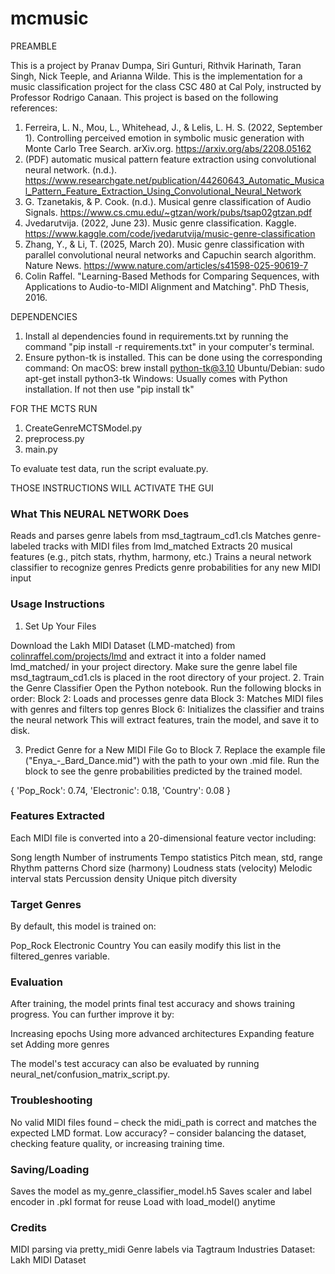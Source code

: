 # mcmusic

PREAMBLE

This is a project by Pranav Dumpa, Siri Gunturi, Rithvik Harinath, Taran Singh, Nick Teeple, and Arianna Wilde. This is the implementation for a music classification project for the class CSC 480 at Cal Poly, instructed by Professor Rodrigo Canaan. This project is based on the following references:
1. Ferreira, L. N., Mou, L., Whitehead, J., & Lelis, L. H. S. (2022, September 1). Controlling perceived emotion in symbolic music generation with Monte Carlo Tree Search. arXiv.org. https://arxiv.org/abs/2208.05162
2. (PDF) automatic musical pattern feature extraction using convolutional neural network. (n.d.). https://www.researchgate.net/publication/44260643_Automatic_Musical_Pattern_Feature_Extraction_Using_Convolutional_Neural_Network 
3. G. Tzanetakis, & P. Cook. (n.d.). Musical genre classification of Audio Signals. https://www.cs.cmu.edu/~gtzan/work/pubs/tsap02gtzan.pdf 
4. Jvedarutvija. (2022, June 23). Music genre classification. Kaggle. https://www.kaggle.com/code/jvedarutvija/music-genre-classification 
5.   Zhang, Y., & Li, T. (2025, March 20). Music genre classification with parallel convolutional neural networks and Capuchin search algorithm. Nature News. https://www.nature.com/articles/s41598-025-90619-7  
6. Colin Raffel. "Learning-Based Methods for Comparing Sequences, with Applications to Audio-to-MIDI Alignment and Matching". PhD Thesis, 2016.

DEPENDENCIES
1. Install al dependencies found in requirements.txt by running the command "pip install -r requirements.txt" in your computer's terminal.
2. Ensure python-tk is installed. This can be done using the corresponding command:
    On macOS: brew install python-tk@3.10
    Ubuntu/Debian: sudo apt-get install python3-tk
    Windows: Usually comes with Python installation. If not then use "pip install tk"

FOR THE MCTS RUN 
1. CreateGenreMCTSModel.py
2. preprocess.py
3. main.py

To evaluate test data, run the script evaluate.py.

THOSE INSTRUCTIONS WILL ACTIVATE THE GUI 


### What This NEURAL NETWORK Does

Reads and parses genre labels from msd_tagtraum_cd1.cls
Matches genre-labeled tracks with MIDI files from lmd_matched
Extracts 20 musical features (e.g., pitch stats, rhythm, harmony, etc.)
Trains a neural network classifier to recognize genres
Predicts genre probabilities for any new MIDI input

### Usage Instructions

1. Set Up Your Files

Download the Lakh MIDI Dataset (LMD-matched) from [colinraffel.com/projects/lmd](https://colinraffel.com/projects/lmd/) and extract it into a folder named lmd_matched/ in your project directory.
Make sure the genre label file msd_tagtraum_cd1.cls is placed in the root directory of your project.
2. Train the Genre Classifier
Open the Python notebook.
Run the following blocks in order:
Block 2: Loads and processes genre data
Block 3: Matches MIDI files with genres and filters top genres
Block 6: Initializes the classifier and trains the neural network
This will extract features, train the model, and save it to disk.

3. Predict Genre for a New MIDI File
Go to Block 7.
Replace the example file ("Enya_-_Bard_Dance.mid") with the path to your own .mid file.
Run the block to see the genre probabilities predicted by the trained model.


{
  'Pop_Rock': 0.74,
  'Electronic': 0.18,
  'Country': 0.08
}

### Features Extracted

Each MIDI file is converted into a 20-dimensional feature vector including:

Song length
Number of instruments
Tempo statistics
Pitch mean, std, range
Rhythm patterns
Chord size (harmony)
Loudness stats (velocity)
Melodic interval stats
Percussion density
Unique pitch diversity

### Target Genres

By default, this model is trained on:

Pop_Rock
Electronic
Country
You can easily modify this list in the filtered_genres variable.

### Evaluation

After training, the model prints final test accuracy and shows training progress. You can further improve it by:

Increasing epochs
Using more advanced architectures
Expanding feature set
Adding more genres

The model's test accuracy can also be evaluated by running neural_net/confusion_matrix_script.py.

### Troubleshooting

No valid MIDI files found – check the midi_path is correct and matches the expected LMD format.
Low accuracy? – consider balancing the dataset, checking feature quality, or increasing training time.


### Saving/Loading

Saves the model as my_genre_classifier_model.h5
Saves scaler and label encoder in .pkl format for reuse
Load with load_model() anytime


### Credits

MIDI parsing via pretty_midi
Genre labels via Tagtraum Industries
Dataset: Lakh MIDI Dataset